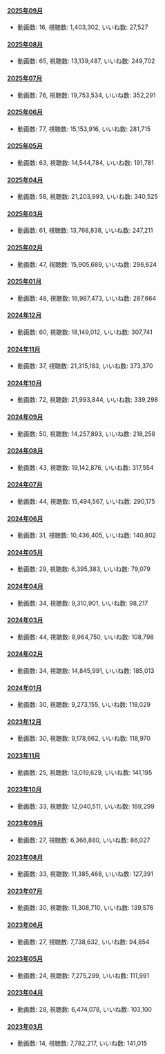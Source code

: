 #### [2025年09月](videos/202509 "wikilink")

-   動画数: 16, 視聴数: 1,403,302, いいね数: 27,527

#### [2025年08月](videos/202508 "wikilink")

-   動画数: 65, 視聴数: 13,139,487, いいね数: 249,702

#### [2025年07月](videos/202507 "wikilink")

-   動画数: 76, 視聴数: 19,753,534, いいね数: 352,291

#### [2025年06月](videos/202506 "wikilink")

-   動画数: 77, 視聴数: 15,153,916, いいね数: 281,715

#### [2025年05月](videos/202505 "wikilink")

-   動画数: 63, 視聴数: 14,544,784, いいね数: 191,781

#### [2025年04月](videos/202504 "wikilink")

-   動画数: 58, 視聴数: 21,203,993, いいね数: 340,525

#### [2025年03月](videos/202503 "wikilink")

-   動画数: 61, 視聴数: 13,768,838, いいね数: 247,211

#### [2025年02月](videos/202502 "wikilink")

-   動画数: 47, 視聴数: 15,905,689, いいね数: 296,624

#### [2025年01月](videos/202501 "wikilink")

-   動画数: 48, 視聴数: 16,987,473, いいね数: 287,664

#### [2024年12月](videos/202412 "wikilink")

-   動画数: 60, 視聴数: 18,149,012, いいね数: 307,741

#### [2024年11月](videos/202411 "wikilink")

-   動画数: 37, 視聴数: 21,315,183, いいね数: 373,370

#### [2024年10月](videos/202410 "wikilink")

-   動画数: 72, 視聴数: 21,993,844, いいね数: 339,298

#### [2024年09月](videos/202409 "wikilink")

-   動画数: 50, 視聴数: 14,257,893, いいね数: 218,258

#### [2024年08月](videos/202408 "wikilink")

-   動画数: 43, 視聴数: 19,142,876, いいね数: 317,554

#### [2024年07月](videos/202407 "wikilink")

-   動画数: 44, 視聴数: 15,494,567, いいね数: 290,175

#### [2024年06月](videos/202406 "wikilink")

-   動画数: 31, 視聴数: 10,436,405, いいね数: 140,802

#### [2024年05月](videos/202405 "wikilink")

-   動画数: 29, 視聴数: 6,395,383, いいね数: 79,079

#### [2024年04月](videos/202404 "wikilink")

-   動画数: 34, 視聴数: 9,310,901, いいね数: 98,217

#### [2024年03月](videos/202403 "wikilink")

-   動画数: 44, 視聴数: 8,964,750, いいね数: 108,798

#### [2024年02月](videos/202402 "wikilink")

-   動画数: 34, 視聴数: 14,845,991, いいね数: 185,013

#### [2024年01月](videos/202401 "wikilink")

-   動画数: 30, 視聴数: 9,273,155, いいね数: 118,029

#### [2023年12月](videos/202312 "wikilink")

-   動画数: 30, 視聴数: 9,178,662, いいね数: 118,970

#### [2023年11月](videos/202311 "wikilink")

-   動画数: 25, 視聴数: 13,019,629, いいね数: 141,195

#### [2023年10月](videos/202310 "wikilink")

-   動画数: 33, 視聴数: 12,040,511, いいね数: 169,299

#### [2023年09月](videos/202309 "wikilink")

-   動画数: 27, 視聴数: 6,366,880, いいね数: 86,027

#### [2023年08月](videos/202308 "wikilink")

-   動画数: 33, 視聴数: 11,385,468, いいね数: 127,391

#### [2023年07月](videos/202307 "wikilink")

-   動画数: 30, 視聴数: 11,308,710, いいね数: 139,576

#### [2023年06月](videos/202306 "wikilink")

-   動画数: 27, 視聴数: 7,738,632, いいね数: 94,854

#### [2023年05月](videos/202305 "wikilink")

-   動画数: 24, 視聴数: 7,275,299, いいね数: 111,991

#### [2023年04月](videos/202304 "wikilink")

-   動画数: 28, 視聴数: 6,474,078, いいね数: 103,100

#### [2023年03月](videos/202303 "wikilink")

-   動画数: 14, 視聴数: 7,782,217, いいね数: 141,015

